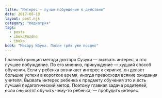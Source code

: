 ```yaml
---
title: "Интерес – лучше побуждение к действию"
date: 2017-08-10
layout: post.njk
category: "педиатрия"
tags:
  - posts
  - ibukaPozdno
  - ibuka
book: "Масару Ибука. После трёх уже поздно"
---
```


Главный принцип метода доктора Сузуки — вызвать интерес, а это лучшее побуждение. По его мнению, принуждение — худший способ обучения. Если у ребенка возникает интерес к скрипке, он делает большие успехи в короткое время, иногда превосходя всякие ожидания учителя. Вызвать интерес ребенка к предмету обучения это и есть лучший педагогический метод. Поэтому главная задача родителей, если они хотят обучить чему-то ребенка, — пробудить интерес.
